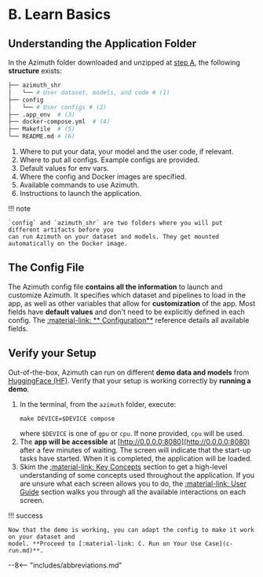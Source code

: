# B. Learn Basics

## Understanding the Application Folder

In the Azimuth folder downloaded and unzipped at [step A](a-install.md), the following **structure**
exists:

```bash
├── azimuth_shr
│   └── # User dataset, models, and code # (1)
├── config
│   └── # User configs # (2)
├── .app_env  # (3)
├── docker-compose.yml  # (4)
├── Makefile  # (5)
└── README.md # (6)
```

1. Where to put your data, your model and the user code, if relevant.
2. Where to put all configs. Example configs are provided.
3. Default values for env vars.
4. Where the config and Docker images are specified.
5. Available commands to use Azimuth.
6. Instructions to launch the application.

!!! note

    `config` and `azimuth_shr` are two folders where you will put different artifacts before you
    can run Azimuth on your dataset and models. They get mounted automatically on the Docker image.

## The Config File

The Azimuth config file **contains all the information** to launch and customize Azimuth. It
specifies which dataset and pipelines to load in the app, as well as other variables that allow for
**customization** of the app. Most fields have **default values** and don't need to be explicitly
defined in each config. The [:material-link: **
Configuration**](../reference/configuration/index.md) reference details all available fields.

## Verify your Setup

Out-of-the-box, Azimuth can run on different **demo data and models**
from [HuggingFace (HF)](http://www.huggingface.co). Verify that your setup is working correctly by
**running a demo**.

1. In the terminal, from the `azimuth` folder, execute:
    ```
    make DEVICE=$DEVICE compose
    ```
   where `$DEVICE` is one of `gpu` or `cpu`. If none provided, `cpu` will be used.
2. The **app will be accessible** at [http://0.0.0.0:8080](http://0.0.0.0:8080) after a few minutes
   of waiting. The screen will indicate that the start-up tasks have started. When it is completed,
   the application will be loaded.
3. Skim the [:material-link: Key Concepts](../key-concepts/index.md) section to get a high-level
   understanding of some concepts used throughout the application. If you are unsure what each
   screen allows you to do, the [:material-link: User Guide](../user-guide/index.md) section walks
   you through all the available interactions on each screen.

!!! success

    Now that the demo is working, you can adapt the config to make it work on your dataset and
    model. **Proceed to [:material-link: C. Run on Your Use Case](c-run.md)**.

--8<-- "includes/abbreviations.md"
